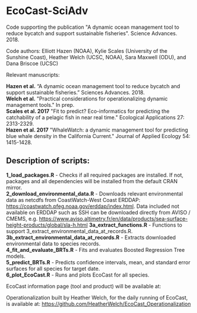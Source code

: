# EcoCast-SciAdv
Code supporting the publication "A dynamic ocean management tool to reduce bycatch and support sustainable fisheries". Science Advances. 2018.

Code authors: Elliott Hazen (NOAA), Kylie Scales (University of the Sunshine Coast), Heather Welch (UCSC, NOAA), Sara Maxwell (ODU), and Dana Briscoe (UCSC)

Relevant manuscripts:

**Hazen et al.** “A dynamic ocean management tool to reduce bycatch and support sustainable fisheries.” Sciences Advances. 2018.  
**Welch et al.** "Practical considerations for operationalizing dynamic management tools." In prep.  
**Scales et al. 2017** "Fit to predict? Eco-informatics for predicting the catchability of a pelagic fish in near real time." Ecological Applications 27: 2313-2329.  
**Hazen et al. 2017** "WhaleWatch: a dynamic management tool for predicting blue whale density in the California Current." Journal of Applied Ecology 54: 1415-1428.  

## Description of scripts:

**1_load_packages.R** - Checks if all required packages are installed. If not, packages and all dependencies will be installed from the default CRAN mirror.  
**2_download_environmental_data.R** - Downloads relevant environmental data as netcdfs from CoastWatch-West Coast ERDDAP: https://coastwatch.pfeg.noaa.gov/erddap/index.html. Data included not available on ERDDAP such as SSH can be downloaded directly from AVISO / CMEMS, e.g. https://www.aviso.altimetry.fr/en/data/products/sea-surface-height-products/global/sla-h.html 
**3a_extract_functions.R** - Functions to support 3_extract_environmental_data_at_records.R.  
**3b_extract_environmental_data_at_records.R** - Extracts downloaded environmental data to species records.  
**4_fit_and_evaluate_BRTs.R** - Fits and evaluates Boosted Regression Tree models.  
**5_predict_BRTs.R** - Predicts confidence intervals, mean, and standard error surfaces for all species for target date.  
**6_plot_EcoCast.R** - Runs and plots EcoCast for all species.

EcoCast information page (tool and product) will be available at:

Operationalization built by Heather Welch, for the daily running of EcoCast, is available at: https://github.com/HeatherWelch/EcoCast_Operationalization
